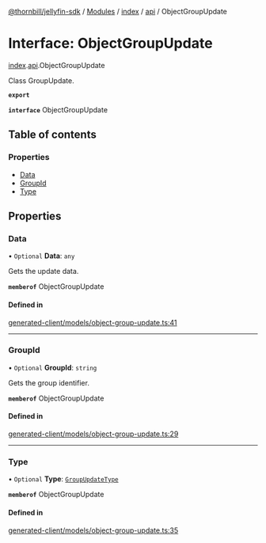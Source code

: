 [@thornbill/jellyfin-sdk](../README.md) / [Modules](../modules.md) / [index](../modules/index.md) / [api](../modules/index.api.md) / ObjectGroupUpdate

# Interface: ObjectGroupUpdate

[index](../modules/index.md).[api](../modules/index.api.md).ObjectGroupUpdate

Class GroupUpdate.

**`export`**

**`interface`** ObjectGroupUpdate

## Table of contents

### Properties

- [Data](index.api.ObjectGroupUpdate.md#data)
- [GroupId](index.api.ObjectGroupUpdate.md#groupid)
- [Type](index.api.ObjectGroupUpdate.md#type)

## Properties

### Data

• `Optional` **Data**: `any`

Gets the update data.

**`memberof`** ObjectGroupUpdate

#### Defined in

[generated-client/models/object-group-update.ts:41](https://github.com/thornbill/jellyfin-sdk-typescript/blob/eb13db7/src/generated-client/models/object-group-update.ts#L41)

___

### GroupId

• `Optional` **GroupId**: `string`

Gets the group identifier.

**`memberof`** ObjectGroupUpdate

#### Defined in

[generated-client/models/object-group-update.ts:29](https://github.com/thornbill/jellyfin-sdk-typescript/blob/eb13db7/src/generated-client/models/object-group-update.ts#L29)

___

### Type

• `Optional` **Type**: [`GroupUpdateType`](../enums/index.api.GroupUpdateType.md)

**`memberof`** ObjectGroupUpdate

#### Defined in

[generated-client/models/object-group-update.ts:35](https://github.com/thornbill/jellyfin-sdk-typescript/blob/eb13db7/src/generated-client/models/object-group-update.ts#L35)
